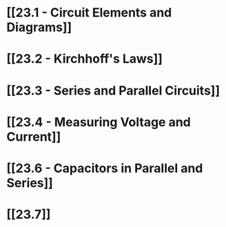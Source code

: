 # [[23.1 - Circuit Elements and Diagrams]]

# [[23.2 - Kirchhoff's Laws]]

# [[23.3 - Series and Parallel Circuits]]

# [[23.4 - Measuring Voltage and Current]]

# [[23.6 - Capacitors in Parallel and Series]]

# [[23.7]]